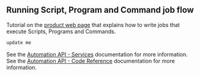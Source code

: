 ## Running Script, Program and Command job flow

Tutorial on the [product web page](https://docs.bmc.com/docs/display/workloadautomation/Tutorial+-+Running+applications+and+programs+in+your+environment) that explains how to write jobs that execute Scripts, Programs and Commands.

```javascript
update me
```

See the [Automation API - Services](https://docs.bmc.com/docs/display/public/workloadautomation/Control-M+Automation+API+-+Services) documentation for more information.  
See the [Automation API - Code Reference](https://docs.bmc.com/docs/display/public/workloadautomation/Control-M+Automation+API+-+Code+Reference) documentation for more information.
